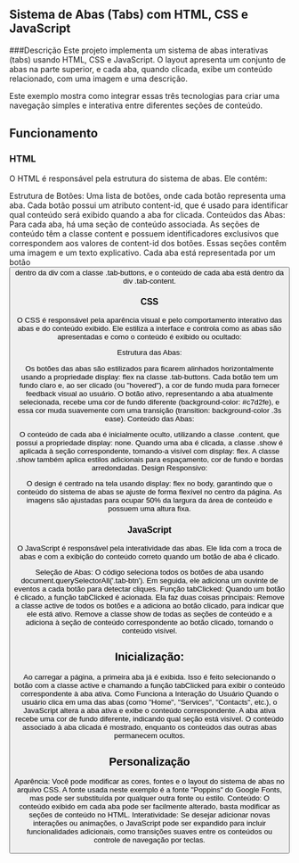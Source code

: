 ## Sistema de Abas (Tabs) com HTML, CSS e JavaScript

###Descrição
Este projeto implementa um sistema de abas interativas (tabs) usando HTML, CSS e JavaScript. O layout apresenta um conjunto de abas na parte superior, e cada aba, quando clicada, exibe um conteúdo relacionado, com uma imagem e uma descrição.

Este exemplo mostra como integrar essas três tecnologias para criar uma navegação simples e interativa entre diferentes seções de conteúdo.

## Funcionamento

### HTML
O HTML é responsável pela estrutura do sistema de abas. Ele contém:

Estrutura de Botões: Uma lista de botões, onde cada botão representa uma aba. Cada botão possui um atributo content-id, que é usado para identificar qual conteúdo será exibido quando a aba for clicada.
Conteúdos das Abas: Para cada aba, há uma seção de conteúdo associada. As seções de conteúdo têm a classe content e possuem identificadores exclusivos que correspondem aos valores de content-id dos botões. Essas seções contêm uma imagem e um texto explicativo.
Cada aba está representada por um botão <button> dentro da div com a classe .tab-buttons, e o conteúdo de cada aba está dentro da div .tab-content.

### CSS
O CSS é responsável pela aparência visual e pelo comportamento interativo das abas e do conteúdo exibido. Ele estiliza a interface e controla como as abas são apresentadas e como o conteúdo é exibido ou ocultado:

Estrutura das Abas:

Os botões das abas são estilizados para ficarem alinhados horizontalmente usando a propriedade display: flex na classe .tab-buttons.
Cada botão tem um fundo claro e, ao ser clicado (ou "hovered"), a cor de fundo muda para fornecer feedback visual ao usuário.
O botão ativo, representando a aba atualmente selecionada, recebe uma cor de fundo diferente (background-color: #c7d2fe), e essa cor muda suavemente com uma transição (transition: background-color .3s ease).
Conteúdo das Abas:

O conteúdo de cada aba é inicialmente oculto, utilizando a classe .content, que possui a propriedade display: none.
Quando uma aba é clicada, a classe .show é aplicada à seção correspondente, tornando-a visível com display: flex. A classe .show também aplica estilos adicionais para espaçamento, cor de fundo e bordas arredondadas.
Design Responsivo:

O design é centrado na tela usando display: flex no body, garantindo que o conteúdo do sistema de abas se ajuste de forma flexível no centro da página.
As imagens são ajustadas para ocupar 50% da largura da área de conteúdo e possuem uma altura fixa.

### JavaScript
O JavaScript é responsável pela interatividade das abas. Ele lida com a troca de abas e com a exibição do conteúdo correto quando um botão de aba é clicado.

Seleção de Abas:
O código seleciona todos os botões de aba usando document.querySelectorAll('.tab-btn'). Em seguida, ele adiciona um ouvinte de eventos a cada botão para detectar cliques.
Função tabClicked:
Quando um botão é clicado, a função tabClicked é acionada. Ela faz duas coisas principais:
Remove a classe active de todos os botões e a adiciona ao botão clicado, para indicar que ele está ativo.
Remove a classe show de todas as seções de conteúdo e a adiciona à seção de conteúdo correspondente ao botão clicado, tornando o conteúdo visível.

## Inicialização:

Ao carregar a página, a primeira aba já é exibida. Isso é feito selecionando o botão com a classe active e chamando a função tabClicked para exibir o conteúdo correspondente à aba ativa.
Como Funciona a Interação do Usuário
Quando o usuário clica em uma das abas (como "Home", "Services", "Contacts", etc.), o JavaScript altera a aba ativa e exibe o conteúdo correspondente.
A aba ativa recebe uma cor de fundo diferente, indicando qual seção está visível.
O conteúdo associado à aba clicada é mostrado, enquanto os conteúdos das outras abas permanecem ocultos.
## Personalização

Aparência: Você pode modificar as cores, fontes e o layout do sistema de abas no arquivo CSS. A fonte usada neste exemplo é a fonte "Poppins" do Google Fonts, mas pode ser substituída por qualquer outra fonte ou estilo.
Conteúdo: O conteúdo exibido em cada aba pode ser facilmente alterado, basta modificar as seções de conteúdo no HTML.
Interatividade: Se desejar adicionar novas interações ou animações, o JavaScript pode ser expandido para incluir funcionalidades adicionais, como transições suaves entre os conteúdos ou controle de navegação por teclas.
